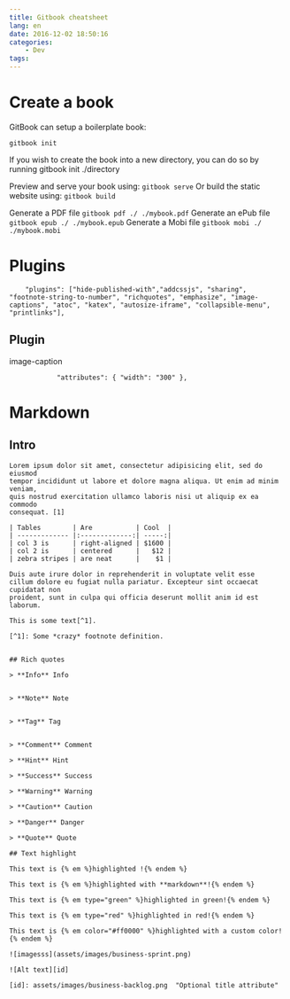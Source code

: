 ```yaml
---
title: Gitbook cheatsheet
lang: en
date: 2016-12-02 18:50:16
categories:
    - Dev
tags:
---
```



# Create a book

GitBook can setup a boilerplate book:

```
gitbook init
```

If you wish to create the book into a new directory, you can do so by running gitbook init ./directory

Preview and serve your book using: `gitbook serve`
Or build the static website using: `gitbook build`

Generate a PDF file `gitbook pdf ./ ./mybook.pdf`
Generate an ePub file `gitbook epub ./ ./mybook.epub`
Generate a Mobi file `gitbook mobi ./ ./mybook.mobi`


# Plugins

```
    "plugins": ["hide-published-with","addcssjs", "sharing", "footnote-string-to-number", "richquotes", "emphasize", "image-captions", "atoc", "katex", "autosize-iframe", "collapsible-menu", "printlinks"],
```

## Plugin 
image-caption
```
            "attributes": { "width": "300" },
```



# Markdown


## Intro

```
Lorem ipsum dolor sit amet, consectetur adipisicing elit, sed do eiusmod
tempor incididunt ut labore et dolore magna aliqua. Ut enim ad minim veniam,
quis nostrud exercitation ullamco laboris nisi ut aliquip ex ea commodo
consequat. [1]

| Tables        | Are           | Cool  |
| ------------- |:-------------:| -----:|
| col 3 is      | right-aligned | $1600 |
| col 2 is      | centered      |   $12 |
| zebra stripes | are neat      |    $1 |

Duis aute irure dolor in reprehenderit in voluptate velit esse
cillum dolore eu fugiat nulla pariatur. Excepteur sint occaecat cupidatat non
proident, sunt in culpa qui officia deserunt mollit anim id est laborum.

This is some text[^1].

[^1]: Some *crazy* footnote definition.


## Rich quotes

> **Info** Info


> **Note** Note


> **Tag** Tag


> **Comment** Comment

> **Hint** Hint

> **Success** Success

> **Warning** Warning

> **Caution** Caution

> **Danger** Danger

> **Quote** Quote

## Text highlight

This text is {% em %}highlighted !{% endem %}

This text is {% em %}highlighted with **markdown**!{% endem %}

This text is {% em type="green" %}highlighted in green!{% endem %}

This text is {% em type="red" %}highlighted in red!{% endem %}

This text is {% em color="#ff0000" %}highlighted with a custom color!{% endem %}

![imagesss](assets/images/business-sprint.png)

![Alt text][id]

[id]: assets/images/business-backlog.png  "Optional title attribute"
```


